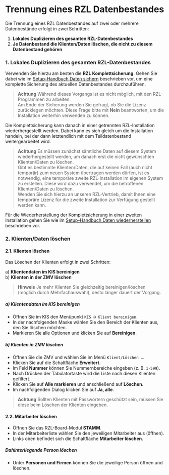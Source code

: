 # Trennung eines RZL Datenbestandes

Die Trennung eines RZL Datenbestandes auf zwei oder mehrere Datenbestände erfolgt in zwei Schritten:

1. **Lokales Duplizieren des gesamten RZL-Datenbestandes**
2. **Je Datenbestand die Klienten/Daten löschen, die nicht zu diesem Datenbestand gehören**

### 1. Lokales Duplizieren des gesamten RZL-Datenbestandes

Verwenden Sie hierzu am besten die **RZL Komplettsicherung**. Gehen Sie dabei wie im [Setup-Handbuch Daten sichern](https://hilfe.rzlsoftware.at/setup/daten-sichern/) beschrieben vor, um eine komplette Sicherung des aktuellen Datenbestandes durchzuführen.

> **Achtung** Während dieses Vorgangs ist es nicht möglich, mit den RZL-Programmen zu arbeiten.  
Am Ende der Sicherung werden Sie gefragt, ob Sie die Lizenz zurücklegen möchten. Diese Frage bitte mit **Nein** beantworten, um die Installation weiterhin verwenden zu können.

Die Komplettsicherung kann danach in einer getrennten RZL-Installation wiederhergestellt werden. Dabei kann es sich gleich um die Installation handeln, bei der dann letztendlich mit dem Teildatenbestand weitergearbeitet wird.

> **Achtung**
Es müssen zunächst sämtliche Daten auf diesem System wiederhergestellt werden, um danach erst die nicht gewünschten Klienten/Daten zu löschen.  
Gibt es bestimmte Klienten/Daten, die auf keinen Fall (auch nicht temporär) zum neuen System übertragen werden dürfen, ist es notwendig, eine temporäre zweite RZL-Installation im eigenen System zu erstellen. Diese wird dazu verwendet, um die betroffenen Klienten/Daten zu löschen.  
Wenden Sie sich hierzu an unseren RZL-Vertrieb, damit Ihnen eine temporäre Lizenz für die zweite Installation zur Verfügung gestellt werden kann.

Für die Wiederherstellung der Komplettsicherung in einer zweiten Installation gehen Sie wie im [Setup-Handbuch Daten wiederherstellen](https://hilfe.rzlsoftware.at/setup/daten-wiederherstellen/) beschrieben vor.

### 2. Klienten/Daten löschen

#### 2.1. Klienten löschen

Das Löschen der Klienten erfolgt in zwei Schritten:

a) **Klientendaten im KIS bereinigen**  
b) **Klienten in der ZMV löschen**

>**Hinweis**
Je mehr Klienten Sie gleichzeitig bereinigen/löschen (möglich durch Mehrfachauswahl), desto länger dauert der Vorgang.

##### a) Klientendaten im KIS bereinigen

- Öffnen Sie im KIS den Menüpunkt `KIS` → `Klient bereinigen`.
- In der nachfolgenden Maske wählen Sie den Bereich der Klienten aus, den Sie löschen möchten.
- Markieren Sie alle Optionen und klicken Sie auf **Bereinigen**.

##### b) Klienten in ZMV löschen

- Öffnen Sie die ZMV und wählen Sie im Menü `Klient/Löschen …`.
- Klicken Sie auf die Schaltfläche **Erweitert**.
- Im Feld **Nummer** können Sie Nummernbereiche eingeben (z. B. `1-599`).
- Nach Drücken der Tabulatortaste wird die Liste nach diesen Klienten gefiltert.
- Klicken Sie auf **Alle markieren** und anschließend auf **Löschen**.
- Im nachfolgenden Dialog klicken Sie auf **Ja, alle**.

> **Achtung**
Sollten Klienten mit Passwörtern geschützt sein, müssen Sie diese beim Löschen der Klienten eingeben.

#### 2.2. Mitarbeiter löschen

- Öffnen Sie das RZL-Board-Modul **STAMM**.
- In der Mitarbeiterliste wählen Sie den jeweiligen Mitarbeiter aus (öffnen).
- Links oben befindet sich die Schaltfläche **Mitarbeiter löschen**.

##### Dahinterliegende Person löschen

- Unter **Personen und Firmen** können Sie die jeweilige Person öffnen und löschen.

